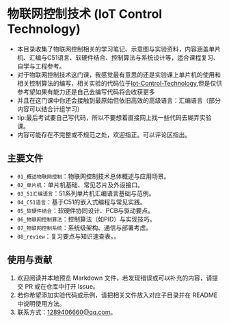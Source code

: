 # 物联网控制技术 (IoT Control Technology)

- 本目录收集了物联网控制相关的学习笔记、示意图与实验资料，内容涵盖单片机、汇编与C51语言、软硬件结合、控制算法与系统设计等，适合课程复习、自学与工程参考。
- 对于物联网控制技术这门课，我感觉最有意思的还是实验课上单片机的使用和相关控制算法的编写，相关实验的代码位于[Iot-Control-Technology](https://github.com/jlu005807/Iot-Control-Technology),但是仅供参考望如果有能力还是自己去编写代码将会收获更多
- 并且在这门课中你还会接触到最原始但依旧高效的高级语言：汇编语言（部分内容可以结合计组学习）
- tip:最后考试要自己写代码，所以不要想着直接网上找一些代码去糊弄实验课。
- 内容可能存在不完整或不规范之处，欢迎指正。可以评论区指出。

## 主要文件

- `01_概述物联网控制`：物联网控制技术总体概述与应用场景。
- `02_单片机`：单片机基础、常见芯片及外设接口。
- `03_51汇编语言`：51系列单片机汇编语言基础与范例。
- `04_C51语言`：基于C51的嵌入式编程与常见实践。
- `05_软硬件结合`：软硬件协同设计、PCB与驱动要点。
- `06_物联网控制算法`：控制算法（如PID）与实现技巧。
- `07_物联网控制系统`：系统级架构、通信与部署考虑。
- `08_review`：复习要点与知识速查表。。


## 使用与贡献

1. 欢迎阅读并本地预览 Markdown 文件，若发现错误或可以补充的内容，请提交 PR 或在仓库中打开 Issue。  
2. 若你希望添加实验代码或示例，请把相关文件放入对应子目录并在 README 中说明使用方法。  
3. 联系方式：1289406660@qq.com。
